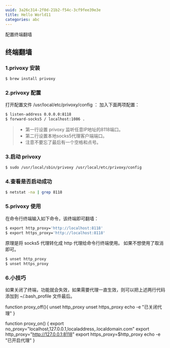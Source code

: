```yaml
---
uuid: 3a26c314-2f0d-21b2-f54c-3cf9fee39e3e
title: Hello World11
categories: abc
---
```

配置终端翻墙

## 终端翻墙

### 1.privoxy 安装

``` bash
$ brew install privoxy
```


### 2.privoxy 配置

打开配置文件 /usr/local/etc/privoxy/config ：
加入下面两项配置：

``` bash
$ listen-address 0.0.0.0:8118
$ forward-socks5 / localhost:1086 .
```

> - 第一行设置 privoxy 监听任意IP地址的8118端口。
> - 第二行设置本地socks5代理客户端端口。
> - 注意不要忘了最后有一个空格和点号。


### 3.启动 privoxy

``` bash
$ sudo /usr/local/sbin/privoxy /usr/local/etc/privoxy/config
```


### 4.查看是否启动成功

``` bash
$ netstat -na | grep 8118
```

### 5.privoxy 使用

在命令行终端输入如下命令，该终端即可翻墙：

``` bash
$ export http_proxy='http://localhost:8118'
$ export https_proxy='http://localhost:8118'
```

原理是将 socks5 代理转化成 http 代理给命令行终端使用。
如果不想使用了取消即可。

```bash
$ unset http_proxy
$ unset https_proxy
```

### 6.小技巧

如果关闭了终端，功能就会失效，如果需要代理一直生效，则可以把上述两行代码添加到 ~/.bash_profile 文件最后。

function proxy_off(){
    unset http_proxy
    unset https_proxy
    echo -e "已关闭代理"
}

function proxy_on() {
    export no_proxy="localhost,127.0.0.1,localaddress,.localdomain.com"
    export http_proxy="http://127.0.0.1:8118"
    export https_proxy=$http_proxy
    echo -e "已开启代理"
}